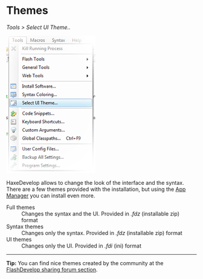 # Themes

_Tools > Select UI Theme.._
  
<img src="img/haxedevelop-ui-theme.png" class="pull-right" alt="Select HaxeDevelop UI Theme" />

HaxeDevelop allows to change the look of the interface and the syntax. 
There are a few themes provided with the installation, but using the <a href="app-manager.html">App Manager</a> you can install even more. 

<dl>
  <dt>Full themes</dt>
  <dd>Changes the syntax and the UI. Provided in <em>.fdz</em> (installable zip) format</dd>
  
  <dt>Syntax themes</dt>
  <dd>Changes only the syntax. Provided in <em>.fdz</em> (installable zip) format</dd>
  
  <dt>UI themes</dt>
  <dd>Changes only the UI. Provided in <em>.fdi</em> (ini) format</dd>
</dl>

---

**Tip:** You can find nice themes created by the community at the <a href="http://www.flashdevelop.org/community/viewforum.php?f=20">FlashDevelop sharing forum section</a>.
